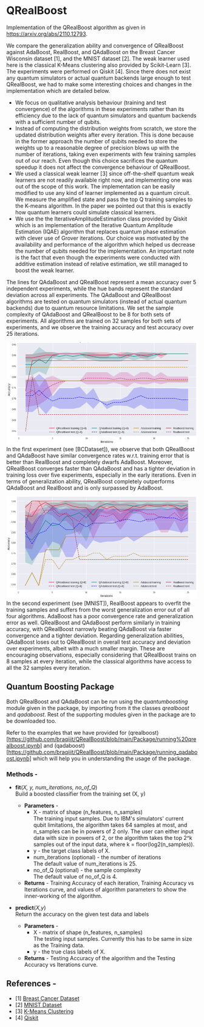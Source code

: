 # QRealBoost

Implementation of the QRealBoost algorithm as given in https://arxiv.org/abs/2110.12793.

We compare the generalization ability and convergence of QRealBoost against AdaBoost, RealBoost, and QAdaBoost on the Breast Cancer Wisconsin dataset [1], and the MNIST dataset [2]. The weak learner used here is the classical K-Means clustering also provided by Scikit-Learn [3]. The experiments were performed on Qiskit [4]. Since there does not exist any quantum simulators or actual quantum backends large enough to test QRealBoost, we had to make some interesting choices and changes in the implementation which are detailed below.

- We focus on qualitative analysis behaviour (training and test convergence) of the algorithms in these experiments rather than its efficiency due to the lack of quantum simulators and quantum backends with a sufficient number of qubits.
- Instead of computing the distribution weights from scratch, we store the updated distribution weights after every iteration. This is done because in the former approach the number of qubits needed to store the weights up to a reasonable degree of precision blows up with the number of iterations, taking even experiments with few training samples out of our reach. Even though this choice sacrifices the quantum speedup it does not affect the convergence behaviour of QRealBoost.
- We used a classical weak learner [3] since off-the-shelf quantum weak learners are not readily available right now, and implementing one was out of the scope of this work. The implementation can be easily modified to use any kind of learner implemented as a quantum circuit. We measure the amplified state and pass the top Q training samples to the K-means algorithm. In the paper we pointed out that this is exactly how quantum learners could simulate classical learners.
- We use the the IterativeAmplitudeEstimation class provided by Qiskit which is an implementation of the Iterative Quantum Amplitude Estimation (IQAE) algorithm that replaces quantum phase estimation with clever use of Grover iterations. Our choice was motivated by the availability and performance of the algorithm which helped us decrease the number of qubits needed for the implementation. An important note is the fact that even though the experiments were conducted with additive estimation instead of relative estimation, we still managed to boost the weak learner.

The lines for QAdaBoost and QRealBoost represent a mean accuracy over 5 independent experiments, while the hue bands represent the standard deviation across all experiments. The QAdaBoost and QRealBoost algorithms are tested on quantum simulators (instead of actual quantum backends) due to quantum resource limitations. We set the sample complexity of QAdaBoost and QRealBoost to be 8 for both sets of experiments. All algorithms are trained on 32 samples for both sets of experiments, and we observe the training accuracy and test accuracy over 25 iterations.

![BCDataset](./BreastCancer_32.png)
In the first experiment (see [BCDataset]), we observe that both QRealBoost and QAdaBoost have similar convergence rates w.r.t. training error that is better than RealBoost and completely dwarfs AdaBoost. Moreover, QRealBoost converges faster than QAdaBoost and has a tighter deviation in training loss over five experiments, especially in the early iterations. Even in terms of generalization ability, QRealBoost completely outperforms QAdaBoost and RealBoost and is only surpassed by AdaBoost.

![MNIST](./MNIST_32.png)
In the second experiment (see [MNIST]), RealBoost appears to overfit the training samples and suffers from the worst generalization error out of all four algorithms. AdaBoost has a poor convergence rate and generalization error as well. QRealBoost and QAdaBoost perform similarly in training accuracy, with QRealBoost narrowly beating QAdaBoost via faster convergence and a tighter deviation. Regarding generalization abilities, QAdaBoost loses out to QRealBoost in overall test accuracy and deviation over experiments, albeit with a much smaller margin. These are encouraging observations, especially considering that QRealBoost trains on 8 samples at every iteration, while the classical algorithms have access to all the 32 samples every iteration.

## Quantum Boosting Package

Both QRealBoost and QAdaBoost can be run using the *quantumboosting* module given in the package, by importing from it the classes *qrealboost* and *qadaboost*. Rest of the supporting modules given in the package are to be downloaded too.

Refer to the examples that we have provided for (qrealboost)[https://github.com/braqiiit/QRealBoost/blob/main/Package/running%20qrealboost.ipynb] and (qadaboost)[https://github.com/braqiiit/QRealBoost/blob/main/Package/running_qadaboost.ipynb] which will help you in understanding the usage of the package. 
### Methods -

- **fit**(*X, y, num_iterations,  no_of_Q*) 
  <br> Build a boosted classifier from the training set (X, y)
  - **Parameters** -
    - X - matrix of shape (n_features, n_samples)
      <br> The training input samples. Due to IBM's simulators' current qubit limitations, the algorithm takes 64 samples at most, and n_samples can be in powers of 2 only. The user can either input data with size in powers of 2, or the algorithm takes the top 2^k samples out of the input data, where k = floor(log2(n_samples)).   
    - y - the target class labels of X.
    - num_iterations (optional) - the number of iterations
      <br> The default value of num_iterations is 25.
    - no_of_Q (optional) - the sample complexity
      <br> The default value of no_of_Q is 4.
  - **Returns** -
   Training Accuracy of each iteration, Training Accuracy vs Iterations curve, and values of algorithm parameters to show the inner-working of the algorithm.

- **predict**(*X,y*)
  <br> Return the accuracy on the given test data and labels
  - **Parameters** - 
    - X - matrix of shape (n_features, n_samples)
      <br> The testing input samples. Currently this has to be same in size as the Training data.
    - y - the true class labels of X.
  - **Returns** -
    Testing Accuracy of the algorithm and the Testing Accuracy vs Iterations curve.

## References -

- [1] [Breast Cancer Dataset](https://scikit-learn.org/stable/modules/generated/sklearn.datasets.load_breast_cancer.html)
- [2] [MNIST Dataset](http://yann.lecun.com/exdb/mnist/)
- [3] [K-Means Clustering](https://scikit-learn.org/stable/modules/generated/sklearn.cluster.KMeans.html)
- [4] [Qiskit](https://qiskit.org/)
